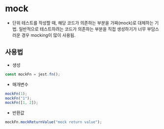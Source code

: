 # mock

- 단위 테스트를 작성할 때, 해당 코드가 의존하는 부분을 가짜(mock)로 대체하는 기법. 일반적으로 테스트하려는 코드가 의존하는 부분을 직접 생성하기가 너무 부담스러운 경우 mocking이 많이 사용됨.

## 사용법

- 생성

```js
const mockFn = jest.fn();
```

- 매개변수

```js
mockFn(1);
mockFn("1");
mockFn([1, 2]);
```

- 반환값

```js
mockFn.mockReturnValue("mock return value");
```
